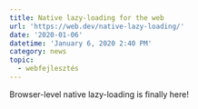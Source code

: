 ```yaml
---
title: Native lazy-loading for the web
url: 'https://web.dev/native-lazy-loading/'
date: '2020-01-06'
datetime: 'January 6, 2020 2:40 PM'
category: news
topic:
  - webfejlesztés
---
```

Browser-level native lazy-loading is finally here!
